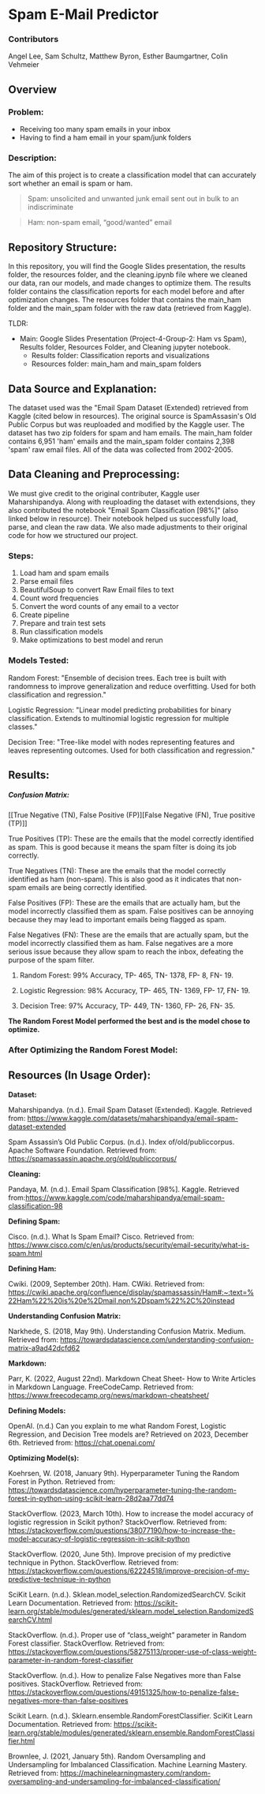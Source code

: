 # Spam E-Mail Predictor
### Contributors
Angel Lee, Sam Schultz, Matthew Byron, Esther Baumgartner, Colin Vehmeier

## Overview
### Problem:
- Receiving too many spam emails in your inbox
- Having to find a ham email in your spam/junk folders

### Description:

The aim of this project is to create a classification model that can accurately sort whether an email is spam or ham. 
> Spam: unsolicited and unwanted junk email sent out in bulk to an indiscriminate

> Ham: non-spam email, “good/wanted” email

## Repository Structure:

In this repository, you will find the Google Slides presentation, the results folder, the resources folder, and the cleaning.ipynb file where we cleaned our data, ran our models, and made changes to optimize them. The results folder contains the classification reports for each model before and after optimization changes. The resources folder that contains the main_ham folder and the main_spam folder with the raw data (retrieved from Kaggle). 

TLDR:
- Main: Google Slides Presentation (Project-4-Group-2: Ham vs Spam), Results folder, Resources Folder, and Cleaning jupyter notebook.
  - Results folder: Classification reports and visualizations
  - Resources folder: main_ham and main_spam folders

## Data Source and Explanation:

The dataset used was the "Email Spam Dataset (Extended) retrieved from Kaggle (cited below in resources). The original source is SpamAssasin's Old Public Corpus but was reuploaded and modified by the Kaggle user. The dataset has two zip folders for spam and ham emails. The main_ham folder contains 6,951 'ham' emails and the main_spam folder contains 2,398 'spam' raw email files. All of the data was collected from 2002-2005.

## Data Cleaning and Preprocessing:

We must give credit to the original contributer, Kaggle user Maharshipandya. Along with reuploading the dataset with extendsions, they also contributed the notebook "Email Spam Classification [98%]" (also linked below in resource). Their notebook helped us successfully load, parse, and clean the raw data. We also made adjustments to their original code for how we structured our project.

### Steps:
1. Load ham and spam emails
2. Parse email files
3. BeautifulSoup to convert Raw Email files to text
4. Count word frequencies
5. Convert the word counts of any email to a vector
6. Create pipeline
7. Prepare and train test sets
8. Run classification models
9. Make optimizations to best model and rerun

### Models Tested:
Random Forest: "Ensemble of decision trees. Each tree is built with randomness to improve generalization and reduce overfitting. Used for both classification and regression."

Logistic Regression: "Linear model predicting probabilities for binary classification. Extends to multinomial logistic regression for multiple classes."

Decision Tree: "Tree-like model with nodes representing features and leaves representing outcomes. Used for both classification and regression."

## Results:
##### Confusion Matrix:

[[True Negative (TN), False Positive (FP)][False Negative (FN), True positive (TP)]]

True Positives (TP): These are the emails that the model correctly identified as spam. This is good because it means the spam filter is doing its job correctly.

True Negatives (TN): These are the emails that the model correctly identified as ham (non-spam). This is also good as it indicates that non-spam emails are being correctly identified.

False Positives (FP): These are the emails that are actually ham, but the model incorrectly classified them as spam. False positives can be annoying because they may lead to important emails being flagged as spam.

False Negatives (FN): These are the emails that are actually spam, but the model incorrectly classified them as ham. False negatives are a more serious issue because they allow spam to reach the inbox, defeating the purpose of the spam filter.

1. Random Forest: 99% Accuracy, TP- 465, TN- 1378, FP- 8, FN- 19.

2. Logistic Regression: 98% Accuracy, TP- 465, TN- 1369, FP- 17, FN- 19.

3. Decision Tree: 97% Accuracy, TP- 449, TN- 1360, FP- 26, FN- 35.

**The Random Forest Model performed the best and is the model chose to optimize.**

### After Optimizing the Random Forest Model:

## Resources (In Usage Order):

**Dataset:**

Maharshipandya. (n.d.). Email Spam Dataset (Extended). Kaggle. Retrieved from: https://www.kaggle.com/datasets/maharshipandya/email-spam-dataset-extended

Spam Assassin’s Old Public Corpus. (n.d.). Index of/old/publiccorpus. Apache Software Foundation. Retrieved from: https://spamassassin.apache.org/old/publiccorpus/ 

**Cleaning:**

Pandaya, M. (n.d.). Email Spam Classification [98%]. Kaggle. Retrieved from:https://www.kaggle.com/code/maharshipandya/email-spam-classification-98

**Defining Spam:**

Cisco. (n.d.). What Is Spam Email? Cisco. Retrieved from: https://www.cisco.com/c/en/us/products/security/email-security/what-is-spam.html

**Defining Ham:**

Cwiki. (2009, September 20th). Ham. CWiki. Retrieved from: https://cwiki.apache.org/confluence/display/spamassassin/Ham#:~:text=%22Ham%22%20is%20e%2Dmail,non%2Dspam%22%2C%20instead

**Understanding Confusion Matrix:**

Narkhede, S. (2018, May 9th). Understanding Confusion Matrix. Medium. Retrieved from: https://towardsdatascience.com/understanding-confusion-matrix-a9ad42dcfd62

**Markdown:**

Parr, K. (2022, August 22nd). Markdown Cheat Sheet- How to Write Articles in Markdown Language. FreeCodeCamp. Retrieved from: https://www.freecodecamp.org/news/markdown-cheatsheet/

**Defining Models:**

OpenAI. (n.d.) Can you explain to me what Random Forest, Logistic Regression, and Decision Tree models are? Retrieved on 2023, December 6th. Retrieved from: https://chat.openai.com/

**Optimizing Model(s):**

Koehrsen, W. (2018, January 9th). Hyperparameter Tuning the Random Forest in Python. Retrieved from: https://towardsdatascience.com/hyperparameter-tuning-the-random-forest-in-python-using-scikit-learn-28d2aa77dd74

StackOverflow. (2023, March 10th). How to increase the model accuracy of logistic regression in Scikit python? StackOverflow. Retrieved from: https://stackoverflow.com/questions/38077190/how-to-increase-the-model-accuracy-of-logistic-regression-in-scikit-python

StackOverflow. (2020, June 5th). Improve precision of my predictive technique in Python. StackOverflow. Retrieved from: https://stackoverflow.com/questions/62224518/improve-precision-of-my-predictive-technique-in-python

SciKit Learn. (n.d.). Sklean.model_selection.RandomizedSearchCV. Scikit Learn Documentation. Retrieved from: https://scikit-learn.org/stable/modules/generated/sklearn.model_selection.RandomizedSearchCV.html 

StackOverflow. (n.d.). Proper use of “class_weight” parameter in Random Forest classifier. StackOverflow. Retrieved from: https://stackoverflow.com/questions/58275113/proper-use-of-class-weight-parameter-in-random-forest-classifier

StackOverflow. (n.d.). How to penalize False Negatives more than False positives. StackOverflow. Retrieved from: https://stackoverflow.com/questions/49151325/how-to-penalize-false-negatives-more-than-false-positives

Scikit Learn. (n.d.). Sklearn.ensemble.RandomForestClassifier. SciKit Learn Documentation. Retrieved from: https://scikit-learn.org/stable/modules/generated/sklearn.ensemble.RandomForestClassifier.html

Brownlee, J. (2021, January 5th). Random Oversampling and Undersampling for Imbalanced Classification. Machine Learning Mastery. Retrieved from: https://machinelearningmastery.com/random-oversampling-and-undersampling-for-imbalanced-classification/

